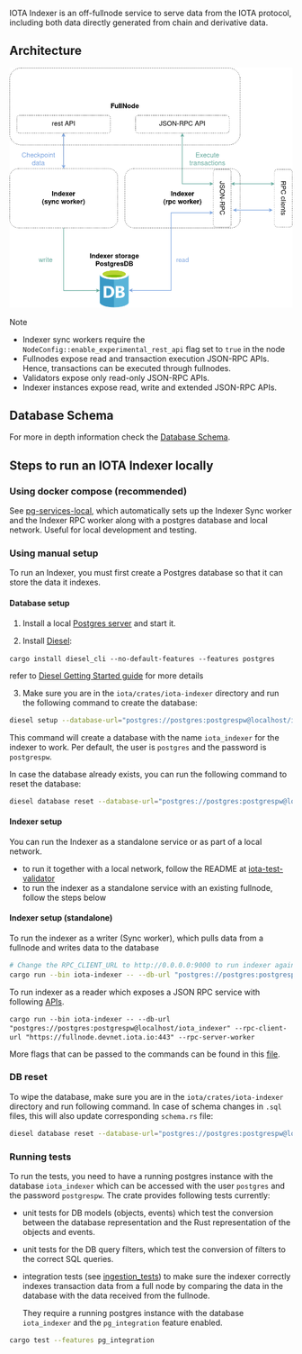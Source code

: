IOTA Indexer is an off-fullnode service to serve data from the IOTA protocol, including both data directly generated from chain and derivative data.

## Architecture

![enhanced_FN](../../docs/content/operator/images/indexer-arch.png)

> [!NOTE]
>
> - Indexer sync workers require the `NodeConfig::enable_experimental_rest_api` flag set to `true` in the node
> - Fullnodes expose read and transaction execution JSON-RPC APIs. Hence, transactions can be executed through fullnodes.
> - Validators expose only read-only JSON-RPC APIs.
> - Indexer instances expose read, write and extended JSON-RPC APIs.

## Database Schema

For more in depth information check the [Database Schema](./schema.md).

## Steps to run an IOTA Indexer locally

### Using docker compose (recommended)

See [pg-services-local](../../docker/pg-services-local/README.md), which automatically sets up the Indexer Sync worker and the Indexer RPC worker along with a postgres database and local network.
Useful for local development and testing.

### Using manual setup

To run an Indexer, you must first create a Postgres database so that it can store the data it indexes.

#### Database setup

1. Install a local [Postgres server](https://www.postgresql.org/download) and start it.

2. Install [Diesel](https://diesel.rs/):

`cargo install diesel_cli --no-default-features --features postgres`

refer to [Diesel Getting Started guide](https://diesel.rs/guides/getting-started) for more details

3. Make sure you are in the `iota/crates/iota-indexer` directory and run the following command to create the database:

```sh
diesel setup --database-url="postgres://postgres:postgrespw@localhost/iota_indexer"
```

This command will create a database with the name `iota_indexer` for the indexer to work.
Per default, the user is `postgres` and the password is `postgrespw`.

In case the database already exists, you can run the following command to reset the database:

```sh
diesel database reset --database-url="postgres://postgres:postgrespw@localhost/iota_indexer"
```

#### Indexer setup

You can run the Indexer as a standalone service or as part of a local network.

- to run it together with a local network, follow the README at [iota-test-validator](../../crates/iota-test-validator/README.md)
- to run the indexer as a standalone service with an existing fullnode, follow the steps below

#### Indexer setup (standalone)

To run the indexer as a writer (Sync worker), which pulls data from a fullnode and writes data to the database

```sh
# Change the RPC_CLIENT_URL to http://0.0.0.0:9000 to run indexer against local validator & fullnode
cargo run --bin iota-indexer -- --db-url "postgres://postgres:postgrespw@localhost/iota_indexer" --rpc-client-url "https://fullnode.devnet.iota.io:443" --fullnode-sync-worker --reset-db
```

To run indexer as a reader which exposes a JSON RPC service with following [APIs](https://docs.iota.io/iota-api-ref).

```
cargo run --bin iota-indexer -- --db-url "postgres://postgres:postgrespw@localhost/iota_indexer" --rpc-client-url "https://fullnode.devnet.iota.io:443" --rpc-server-worker
```

More flags that can be passed to the commands can be found in this [file](https://github.com/iotaledger/iota/blob/develop/crates/iota-indexer/src/lib.rs).

### DB reset

To wipe the database, make sure you are in the `iota/crates/iota-indexer` directory and run following command. In case of schema changes in `.sql` files, this will also update corresponding `schema.rs` file:

```sh
diesel database reset --database-url="postgres://postgres:postgrespw@localhost/iota_indexer"
```

### Running tests

To run the tests, you need to have a running postgres instance with the database `iota_indexer` which can be accessed with the user `postgres` and the password `postgrespw`.
The crate provides following tests currently:

- unit tests for DB models (objects, events) which test the conversion between the database representation and the Rust representation of the objects and events.
- unit tests for the DB query filters, which test the conversion of filters to the correct SQL queries.
- integration tests (see [ingestion_tests](tests/ingestion_tests.rs)) to make sure the indexer correctly indexes transaction data from a full node by comparing the data in the database with the data received from the fullnode.

  They require a running postgres instance with the database `iota_indexer` and the `pg_integration` feature enabled.

```sh
cargo test --features pg_integration
```
